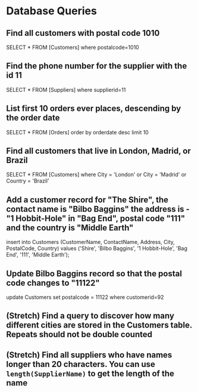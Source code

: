 # Database Queries

## Find all customers with postal code 1010

SELECT \* FROM [Customers]
where postalcode=1010

## Find the phone number for the supplier with the id 11

SELECT \* FROM [Suppliers]
where supplierid=11

## List first 10 orders ever places, descending by the order date

SELECT \* FROM [Orders]
order by orderdate desc
limit 10

## Find all customers that live in London, Madrid, or Brazil

SELECT \* FROM [Customers]
where City = 'London' or City = 'Madrid' or Country = 'Brazil'

## Add a customer record for "The Shire", the contact name is "Bilbo Baggins" the address is -"1 Hobbit-Hole" in "Bag End", postal code "111" and the country is "Middle Earth"

insert into Customers (CustomerName, ContactName, Address, City, PostalCode, Country)
values ('Shire', 'Bilbo Baggins', '1 Hobbit-Hole', 'Bag End', '111', 'Middle Earth');

## Update Bilbo Baggins record so that the postal code changes to "11122"

update Customers set postalcode = 11122 where customerid=92

## (Stretch) Find a query to discover how many different cities are stored in the Customers table. Repeats should not be double counted

## (Stretch) Find all suppliers who have names longer than 20 characters. You can use `length(SupplierName)` to get the length of the name

